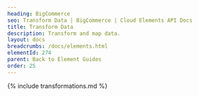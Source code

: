 ```yaml
---
heading: BigCommerce
seo: Transform Data | BigCommerce | Cloud Elements API Docs
title: Transform Data
description: Transform and map data.
layout: docs
breadcrumbs: /docs/elements.html
elementId: 274
parent: Back to Element Guides
order: 25
---
```


{% include transformations.md %}
